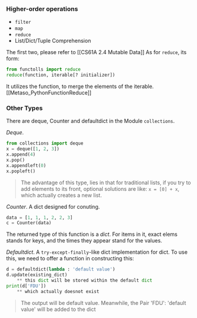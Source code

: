 ### Higher-order operations

- `filter`
- `map`
- `reduce`
- List/Dict/Tuple Comprehension

The first two, please refer to [[CS61A 2.4 Mutable Data]]
As for `reduce`, its form:
```python
from functolls import reduce
reduce(function, iterable[? initializer])
```

It utilizes the function, to merge the elements of the iterable.
[[Metaso_PythonFunctionReduce]]

### Other Types

There are deque, Counter and defaultdict in the Module `collections`.

*Deque*.
```python
from collections import deque
x = deque([1, 2, 3])
x.append(4)
x.pop()
x.appendleft(0)
x.popleft()
```

>The advantage of this type, lies in that for traditional lists, if you try to add elements to its front, optional solutions are like:
>`x = [0] + x`, which actually creates a new list.

*Counter*.
A dict designed for conuting.
```python
data = [1, 1, 1, 2, 2, 3]
c = Counter(data)
```

The returned type of this function is a *dict*. For items in it, exact elems stands for keys, and the times they appear stand for the values.

*Defaultdict*.
A `try-except-finally`-like dict implementation for dict. To use this, we need to offer a function in constructing this:
```python
d = defaultdict(lambda : 'default value')
d.update(existing_dict)
	** this dict will be stored within the default dict
print(d['FDU'])
	** which actually doesnot exist
```

>The output will be default value.
>Meanwhile, the Pair 'FDU': 'default value' will be added to the dict

